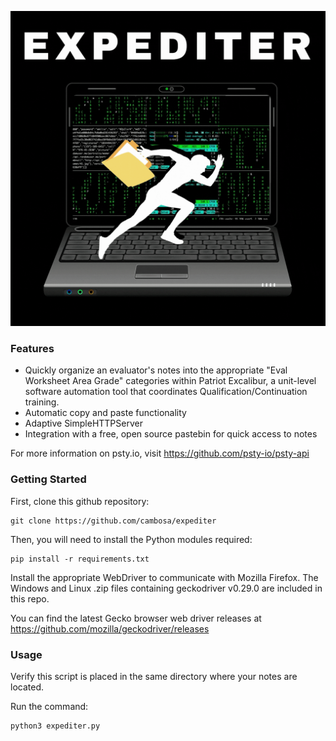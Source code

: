 ![](https://github.com/cambosa/expediter/blob/release-1.2/images/expediter.gif)
### Features
- Quickly organize an evaluator's notes into the appropriate "Eval Worksheet Area Grade" categories within Patriot Excalibur, a unit-level software automation tool that coordinates Qualification/Continuation training.
- Automatic copy and paste functionality
- Adaptive SimpleHTTPServer
- Integration with a free, open source pastebin for quick access to notes

For more information on psty.io, visit https://github.com/psty-io/psty-api

### Getting Started
First, clone this github repository:
```
git clone https://github.com/cambosa/expediter
```

Then, you will need to install the Python modules required:
```
pip install -r requirements.txt
```
Install the appropriate WebDriver to communicate with Mozilla Firefox.
The Windows and Linux .zip files containing geckodriver v0.29.0 are included in this repo.

You can find the latest Gecko browser web driver releases at https://github.com/mozilla/geckodriver/releases

### Usage   
Verify this script is placed in the same directory where your notes are located.

Run the command:
```
python3 expediter.py
```
